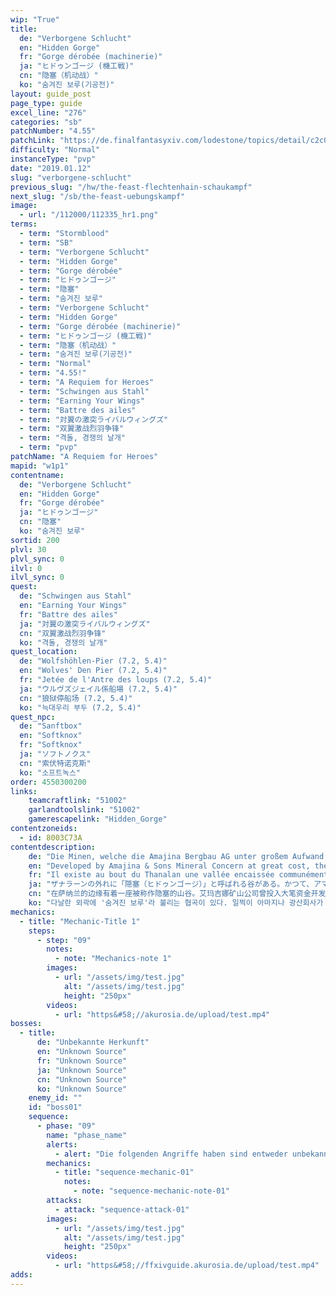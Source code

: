 ```yaml
---
wip: "True"
title:
  de: "Verborgene Schlucht"
  en: "Hidden Gorge"
  fr: "Gorge dérobée (machinerie)"
  ja: "ヒドゥンゴージ (機工戦)"
  cn: "隐塞（机动战）"
  ko: "숨겨진 보루(기공전)"
layout: guide_post
page_type: guide
excel_line: "276"
categories: "sb"
patchNumber: "4.55"
patchLink: "https://de.finalfantasyxiv.com/lodestone/topics/detail/c2c0a72d08d71bebe8753250940a2425fbda6d6f"
difficulty: "Normal"
instanceType: "pvp"
date: "2019.01.12"
slug: "verborgene-schlucht"
previous_slug: "/hw/the-feast-flechtenhain-schaukampf"
next_slug: "/sb/the-feast-uebungskampf"
image:
  - url: "/112000/112335_hr1.png"
terms:
  - term: "Stormblood"
  - term: "SB"
  - term: "Verborgene Schlucht"
  - term: "Hidden Gorge"
  - term: "Gorge dérobée"
  - term: "ヒドゥンゴージ"
  - term: "隐塞"
  - term: "숨겨진 보루"
  - term: "Verborgene Schlucht"
  - term: "Hidden Gorge"
  - term: "Gorge dérobée (machinerie)"
  - term: "ヒドゥンゴージ (機工戦)"
  - term: "隐塞（机动战）"
  - term: "숨겨진 보루(기공전)"
  - term: "Normal"
  - term: "4.55!"
  - term: "A Requiem for Heroes"
  - term: "Schwingen aus Stahl"
  - term: "Earning Your Wings"
  - term: "Battre des ailes"
  - term: "対翼の激突ライバルウィングズ"
  - term: "双翼激战烈羽争锋"
  - term: "격돌, 경쟁의 날개"
  - term: "pvp"
patchName: "A Requiem for Heroes"
mapid: "w1p1"
contentname:
  de: "Verborgene Schlucht"
  en: "Hidden Gorge"
  fr: "Gorge dérobée"
  ja: "ヒドゥンゴージ"
  cn: "隐塞"
  ko: "숨겨진 보루"
sortid: 200
plvl: 30
plvl_sync: 0
ilvl: 0
ilvl_sync: 0
quest:
  de: "Schwingen aus Stahl"
  en: "Earning Your Wings"
  fr: "Battre des ailes"
  ja: "対翼の激突ライバルウィングズ"
  cn: "双翼激战烈羽争锋"
  ko: "격돌, 경쟁의 날개"
quest_location:
  de: "Wolfshöhlen-Pier (7.2, 5.4)"
  en: "Wolves' Den Pier (7.2, 5.4)"
  fr: "Jetée de l'Antre des loups (7.2, 5.4)"
  ja: "ウルヴズジェイル係船場 (7.2, 5.4)"
  cn: "狼狱停船场 (7.2, 5.4)"
  ko: "늑대우리 부두 (7.2, 5.4)"
quest_npc:
  de: "Sanftbox"
  en: "Softknox"
  fr: "Softknox"
  ja: "ソフトノクス"
  cn: "索伏特诺克斯"
  ko: "소프트녹스"
order: 4550300200
links:
    teamcraftlink: "51002"
    garlandtoolslink: "51002"
    gamerescapelink: "Hidden_Gorge"
contentzoneids:
  - id: 8003C73A
contentdescription:
    de: "Die Minen, welche die Amajina Bergbau AG unter großem Aufwand in die Verborgene Schlucht getrieben hat, erwiesen sich als finanzielles Desaster. Lange Zeit lag das Areal brach, doch jetzt haben die Abenteurergilden es als Übungsplatz entdeckt. Falken und Raben kreuzen hier ihre Schnäbel, um ihre Besitzansprüche geltend zu machen!"
    en: "Developed by Amajina & Sons Mineral Concern at great cost, the mine at Hidden Gorge proved to be a flash in the pan, its veins running dry within a matter of years. For a time afterwards, the site in Thanalan lay abandoned, but now it has been revived as a training ground for adventurers. In tracks of steel the battle lines have been drawn, and Falcons and Ravens will lock beaks once more in a struggle for territorial supremacy!"
    fr: "Il existe au bout du Thanalan une vallée encaissée communément appelée la gorge dérobée. La société des Bons filons d'Amajina et Fils y a autrefois investi des fonds considérables dans le but de l'exploiter, mais s'est finalement résolue à abandonner les lieux après une poignée d'années lorsque les gisements vinrent à se tarir. Les installations tombèrent d'abord dans l'oubli, avant d'être rouvertes aux aventuriers afin qu'ils s'y entraînent. C'est ainsi qu'aujourd'hui, les Faucons et les Corbeaux se provoquent du regard chacun de leur côté de la voie ferrée, avant de se jeter à corps perdu dans la bataille."
    ja: "ザナラーンの外れに「隠塞（ヒドゥンゴージ）」と呼ばれる谷がある。かつて、アマジナ鉱山社が大金を投じて開発したものの、不運にも数年で鉱脈が尽き、見捨てられてしまった場所だ。そんな、忘れられた鉱山施設が、冒険者向けに演習場として開放された。鉄の道を境にしてにらみ合うは、蒼き隼と紅き鴉。今ここに、ふたたび狂乱の縄張り争いが始まる！"
    cn: "在萨纳兰的边缘有着一座被称作隐塞的山谷。艾玛吉娜矿山公司曾投入大笔资金开发此地，不料蕴藏的矿脉却不出几年就见了底。现在这一被遗弃之地、被遗忘的矿山设施变为演习场开始向冒险者们开放。割据在铁道两端的，正是蓝色的猎隼与红色的渡鸦们。狂乱的地盘争夺战，再次打响了！"
    ko: "다날란 외곽에 '숨겨진 보루'라 불리는 협곡이 있다. 일찍이 아마지나 광산회사가 거액을 투자해 개발했지만, 운 나쁘게도 몇 년 지나지 않아 광맥이 고갈되어 버려진 곳이다. 그랬던 잊힌 광산 시설이 모험가용 연습장으로 개방되었다. 철로를 경계로 팽팽히 마주 선 푸른 보라매와 붉은 까마귀. 지금 또다시 영역 싸움이 시작된다! "
mechanics:
  - title: "Mechanic-Title 1"
    steps:
      - step: "09"
        notes:
          - note: "Mechanics-note 1"
        images:
          - url: "/assets/img/test.jpg"
            alt: "/assets/img/test.jpg"
            height: "250px"
        videos:
          - url: "https&#58;//akurosia.de/upload/test.mp4"
bosses:
  - title:
      de: "Unbekannte Herkunft"
      en: "Unknown Source"
      fr: "Unknown Source"
      ja: "Unknown Source"
      cn: "Unknown Source"
      ko: "Unknown Source"
    enemy_id: ""
    id: "boss01"
    sequence:
      - phase: "09"
        name: "phase_name"
        alerts:
          - alert: "Die folgenden Angriffe haben sind entweder unbekannt oder haben keine klare Herkunft"
        mechanics:
          - title: "sequence-mechanic-01"
            notes:
              - note: "sequence-mechanic-note-01"
        attacks:
          - attack: "sequence-attack-01"
        images:
          - url: "/assets/img/test.jpg"
            alt: "/assets/img/test.jpg"
            height: "250px"
        videos:
          - url: "https&#58;//ffxivguide.akurosia.de/upload/test.mp4"
adds:
---
```

